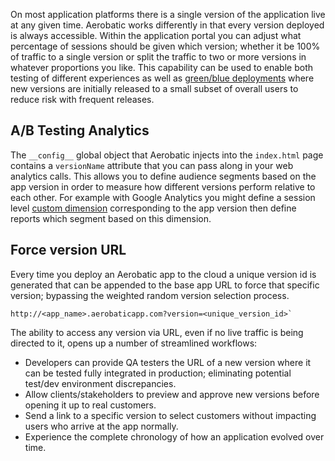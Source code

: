 On most application platforms there is a single version of the application live
at any given time. Aerobatic works differently in that every version deployed is
always accessible. Within the application portal you can adjust what percentage
of sessions should be given which version; whether it be 100% of traffic to a
single version or split the traffic to two or more versions in whatever
proportions you like. This capability can be used to enable both testing of
different experiences as well as [green/blue deployments](http://martinfowler.com/bliki/BlueGreenDeployment.html) where new
versions are initially released to a small subset of overall users to reduce
risk with frequent releases.

## A/B Testing Analytics
The `__config__` global object that Aerobatic injects into the `index.html` page contains a `versionName` attribute that you can pass along in your web analytics calls. This allows you to define audience segments based on the app version in order to measure how different versions perform relative to each other. For example with Google Analytics you might define a session level [custom dimension](https://developers.google.com/analytics/devguides/platform/customdimsmets) corresponding to the app version then define reports which segment based on this dimension.

## Force version URL
Every time you deploy an Aerobatic app to the cloud a unique version id is
generated that can be appended to the base app URL to force that specific
version; bypassing the weighted random version selection process.
```
http://<app_name>.aerobaticapp.com?version=<unique_version_id>`
```

The ability to access any version via URL, even if no live traffic is being directed
to it, opens up a number of streamlined workflows:

* Developers can provide QA testers the URL of a new version where it can be
tested fully integrated in production; eliminating potential test/dev
environment discrepancies.
* Allow clients/stakeholders to preview and approve new versions before opening
it up to real customers.
* Send a link to a specific version to select customers without impacting users
who arrive at the app normally.
* Experience the complete chronology of how an application evolved over time.
